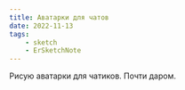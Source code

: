 ```yaml
---
title: Аватарки для чатов
date: 2022-11-13
tags:
    - sketch
    - ErSketchNote
---
```


Рисую аватарки для чатиков. Почти даром.
